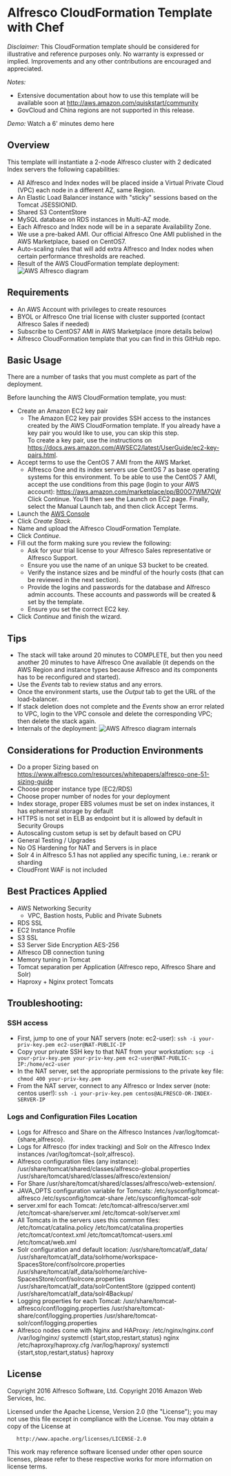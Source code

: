 Alfresco CloudFormation Template with Chef
==========================================

*Disclaimer:* This CloudFormation template should be considered for illustrative and reference purposes only. No warranty is expressed or implied. Improvements and any other contributions are encouraged and appreciated.

*Notes:*
* Extensive documentation about how to use this template will be available soon at http://aws.amazon.com/quiskstart/community
* GovCloud and China regions are not supported in this release.

*Demo:* Watch a 6' minutes demo here <LINK SOON>

Overview
--------------------

This template will instantiate a 2-node Alfresco cluster with 2 dedicated Index servers the following capabilities:
* All Alfresco and Index nodes will be placed inside a Virtual Private Cloud (VPC) each node in a different AZ, same Region.
* An Elastic Load Balancer instance with "sticky" sessions based on the Tomcat JSESSIONID.
* Shared S3 ContentStore
* MySQL database on RDS instances in Multi-AZ mode.
* Each Alfresco and Index node will be in a separate Availability Zone.
* We use a pre-baked AMI. Our official Alfresco One AMI published in the AWS Marketplace, based on CentOS7.
* Auto-scaling rules that will add extra Alfresco and Index nodes when certain performance thresholds are reached.
* Result of the AWS CloudFormation template deployment:
![AWS Alfresco diagram](img/aws-alfresco.png "AWS Alfresco Diagram")

Requirements
-----------
* An AWS Account with privileges to create resources
* BYOL or Alfresco One trial license with cluster supported (contact Alfresco Sales if needed)
* Subscribe to CentOS7 AMI in AWS Marketplace (more details below)
* Alfresco CloudFormation template that you can find in this GitHub repo.


Basic Usage
-----------
There are a number of tasks that you must complete as part of the deployment.

Before launching the AWS CloudFormation template, you must:
* Create an Amazon EC2 key pair
	* The Amazon EC2 key pair provides SSH access to the instances created by the AWS CloudFormation template. If you already have a key pair you would like to use, you can skip this step.  
To create a key pair, use the instructions on https://docs.aws.amazon.com/AWSEC2/latest/UserGuide/ec2-key-pairs.html.
* Accept terms to use the CentOS 7 AMI from the AWS Market.
	* Alfresco One and its index servers use CentOS 7 as base operating systems for this environment. To be able to use the CentOS 7 AMI, accept the use conditions from this page (login to your AWS account): https://aws.amazon.com/marketplace/pp/B00O7WM7QW
Click Continue. You’ll then see the Launch on EC2 page. Finally, select the Manual Launch tab, and then click Accept Terms.
* Launch the [AWS Console](http://aws.amazon.com/console/cloudformation)
* Click *Create Stack*.
* Name and upload the Alfresco CloudFormation Template.
* Click *Continue*.
* Fill out the form making sure you review the following:
	* Ask for your trial license to your Alfresco Sales representative or Alfresco Support.
	* Ensure you use the name of an unique S3 bucket to be created.
	* Verify the instance sizes and be mindful of the hourly costs (that can be reviewed in the next section).
	* Provide the logins and passwords for the database and Alfresco admin accounts. These accounts and passwords will be created & set by the template.
	* Ensure you set the correct EC2 key.
* Click *Continue* and finish the wizard.

Tips
----
* The stack will take around 20 minutes to COMPLETE, but then you need another 20 minutes to have Alfresco One available (it depends on the AWS Region and instance types because Alfresco and its components has to be reconfigured and started).
* Use the *Events* tab to review status and any errors.
* Once the environment starts, use the *Output* tab to get the URL of the load-balancer.
* If stack deletion does not complete and the *Events* show an error related to VPC, login to the VPC console and delete the corresponding VPC; then delete the stack again.
* Internals of the deployment:
![AWS Alfresco diagram internals](img/aws-alfresco-inside.png "AWS Alfresco diagram internals")

Considerations for Production Environments
------------------------------------------
* Do a proper Sizing based on https://www.alfresco.com/resources/whitepapers/alfresco-one-51-sizing-guide
* Choose proper instance type (EC2/RDS)
* Choose proper number of nodes for your deployment
* Index storage, proper EBS volumes must be set on index instances, it has ephemeral storage by default
* HTTPS is not set in ELB as endpoint but it is allowed by default in Security Groups
* Autoscaling custom setup is set by default based on CPU
* General Testing / Upgrades
* No OS Hardening for NAT and Servers is in place
* Solr 4 in Alfresco 5.1 has not applied any specific tuning, i.e.: rerank or sharding
* CloudFront WAF is not included

Best Practices Applied
----------------------
* AWS Networking Security
	* VPC, Bastion hosts, Public and Private Subnets
* RDS SSL
* EC2 Instance Profile
* S3 SSL
* S3 Server Side Encryption AES-256
* Alfresco DB connection tuning
* Memory tuning in Tomcat
* Tomcat separation per Application (Alfresco repo, Alfresco Share and Solr)
* Haproxy + Nginx protect Tomcats

Troubleshooting:
----------------
### SSH access
* First, jump to one of your NAT servers (note: ec2-user):
`ssh -i your-priv-key.pem ec2-user@NAT-PUBLIC-IP`
* Copy your private SSH key to that NAT from your workstation:
`scp -i your-priv-key.pem your-priv-key.pem ec2-user@NAT-PUBLIC-IP:/home/ec2-user`
* In the NAT server, set the appropriate permissions to the private key file:
`chmod 400 your-priv-key.pem`
* From the NAT server, connect to any Alfresco or Index server (note: centos user!):
`ssh -i your-priv-key.pem centos@ALFRESCO-OR-INDEX-SERVER-IP`

### Logs and Configuration Files Location
* Logs for Alfresco and Share on the Alfresco Instances
/var/log/tomcat-{share,alfresco}.
* Logs for Alfresco (for index tracking) and Solr on the Alfresco Index instances
/var/log/tomcat-{solr,alfresco}.
* Alfresco configuration files (any instance):
/usr/share/tomcat/shared/classes/alfresco-global.properties
/usr/share/tomcat/shared/classes/alfresco/extension/
* For Share
/usr/share/tomcat/shared/classes/alfresco/web-extension/.
* JAVA_OPTS configuration variable for Tomcats:
/etc/sysconfig/tomcat-alfresco
/etc/sysconfig/tomcat-share
/etc/sysconfig/tomcat-solr
* server.xml for each Tomcat:
/etc/tomcat-alfresco/server.xml
/etc/tomcat-share/server.xml
/etc/tomcat-solr/server.xml
* All Tomcats in the servers uses this common files:
/etc/tomcat/catalina.policy
/etc/tomcat/catalina.properties
/etc/tomcat/context.xml
/etc/tomcat/tomcat-users.xml
/etc/tomcat/web.xml
* Solr configuration and default location:
/usr/share/tomcat/alf_data/
/usr/share/tomcat/alf_data/solrhome/workspace-SpacesStore/conf/solrcore.properties
/usr/share/tomcat/alf_data/solrhome/archive-SpacesStore/conf/solrcore.properties
/usr/share/tomcat/alf_data/solrContentStore (gzipped content)
/usr/share/tomcat/alf_data/solr4Backup/
* Logging properties for each Tomcat:
/usr/share/tomcat-alfresco/conf/logging.properties
/usr/share/tomcat-share/conf/logging.properties
/usr/share/tomcat-solr/conf/logging.properties
* Alfresco nodes come with Nginx and HAProxy:
/etc/nginx/nginx.conf
/var/log/nginx/
systemctl {start,stop,restart,status} nginx
/etc/haproxy/haproxy.cfg
/var/log/haproxy/
systemctl {start,stop,restart,status} haproxy


License
-------
   Copyright 2016 Alfresco Software, Ltd.
   Copyright 2016 Amazon Web Services, Inc.

   Licensed under the Apache License, Version 2.0 (the "License");
   you may not use this file except in compliance with the License.
   You may obtain a copy of the License at

       http://www.apache.org/licenses/LICENSE-2.0

This work may reference software licensed under other open source licenses, please refer to these respective works for more information on license terms.
